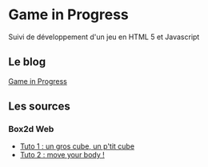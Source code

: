 # Game in Progress

Suivi de développement d'un jeu en HTML 5 et Javascript

## Le blog
[Game in Progress](https://maximechagnolleau.wordpress.com/)

## Les sources

### Box2d Web

* [Tuto 1 : un gros cube, un p'tit cube](https://github.com/maximechagnolleau/GIP-Box2dWeb-Tuto1)
* [Tuto 2 : move your body !](https://github.com/maximechagnolleau/GIP-Box2dWeb-Tuto2)


